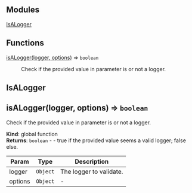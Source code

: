 ## Modules

<dl>
<dt><a href="#module_IsALogger">IsALogger</a></dt>
<dd></dd>
</dl>

## Functions

<dl>
<dt><a href="#isALogger">isALogger(logger, options)</a> ⇒ <code>boolean</code></dt>
<dd><p>Check if the provided value in parameter is or not a logger.</p>
</dd>
</dl>

<a name="module_IsALogger"></a>

## IsALogger
<a name="isALogger"></a>

## isALogger(logger, options) ⇒ <code>boolean</code>
Check if the provided value in parameter is or not a logger.

**Kind**: global function  
**Returns**: <code>boolean</code> - - true if the provided value seems a valid logger; false else.  

| Param | Type | Description |
| --- | --- | --- |
| logger | <code>Object</code> | The logger to validate. |
| options | <code>Object</code> | - |

